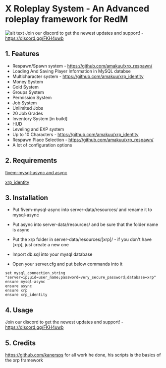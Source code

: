 # X Roleplay System - An Advanced roleplay framework for RedM

![alt text](https://wildwest.pl/redm.jpg)
Join our discord to get the newest updates and support! - https://discord.gg/FKH4uwb

## 1. Features
- Respawn/Spawn system - https://github.com/amakuu/xrp_respawn/
- Loading And Saving Player Information in MySQL databse
- Multicharacter system - https://github.com/amakuu/xrp_identity
- Money System
- Gold System
- Groups System
- Permission System
- Job System
- Unlimited Jobs
- 20 Job Grades
- Inventory System [in build]
- HUD
- Leveling and EXP system
- Up to 10 Characters - https://github.com/amakuu/xrp_identity
- Respawn Place Selection - https://github.com/amakuu/xrp_respawn/
- A lot of configuration options

## 2. Requirements
 
[fivem-mysql-async and async](https://github.com/amakuu/mysql-async-temporary)

[xrp_identity](https://github.com/amakuu/xrp_identity)

## 3. Installation
- Put fivem-mysql-async into server-data/resources/ and rename it to mysql-async

- Put async into server-data/resources/ and be sure that the folder name is async

- Put the xrp folder in server-data/resources/[xrp]/ - if you don't have [xrp], just create a new one

- Import db.sql into your mysql database

- Open your server.cfg and put below commands into it


```
set mysql_connection_string "server=ip;uid=user_name;password=very_secure_password;database=xrp"
ensure mysql-async
ensure async
ensure xrp
ensure xrp_identity
```

## 4. Usage
Join our discord to get the newest updates and support! - https://discord.gg/FKH4uwb

## 5. Credits

https://github.com/kanersps for all work he done, his scripts is the basics of the xrp framework
